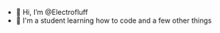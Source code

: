 - 👋 Hi, I’m @Electrofluff
- 🌴 I'm a student learning how to code and a few other things 

<!---
Electrofluff/Electrofluff is a ✨ special ✨ repository because its `README.md` (this file) appears on your GitHub profile.
You can click the Preview link to take a look at your changes.
--->
